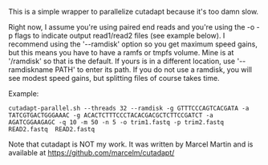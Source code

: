 This is a simple wrapper to parallelize cutadapt because it's too damn slow.

Right now, I assume you're using paired end reads and you're using the -o -p flags to indicate output read1/read2 files (see example below). I recommend using the '--ramdisk' option so you get maximum speed gains, but this means you have to have a ramfs or tmpfs volume. Mine is at '/ramdisk' so that is the default. If yours is in a different location, use '--ramdiskname PATH' to enter its path. If you do not use a ramdisk, you will see modest speed gains, but splitting files of course takes time. 

Example:

    cutadapt-parallel.sh --threads 32 --ramdisk -g GTTTCCCAGTCACGATA -a TATCGTGACTGGGAAAC -g ACACTCTTTCCCTACACGACGCTCTTCCGATCT -a AGATCGGAAGAGC -q 10 -m 50 -n 5 -o trim1.fastq -p trim2.fastq READ2.fastq  READ2.fastq


Note that cutadapt is NOT my work. It was written by Marcel Martin and is available at https://github.com/marcelm/cutadapt/

